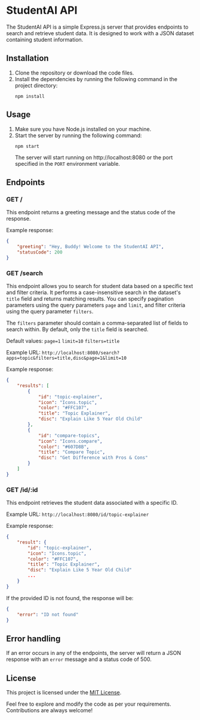 # StudentAI API

The StudentAI API is a simple Express.js server that provides endpoints to search and retrieve student data. It is designed to work with a JSON dataset containing student information.

## Installation

1. Clone the repository or download the code files.
2. Install the dependencies by running the following command in the project directory:
    ```
    npm install
    ```

## Usage

1. Make sure you have Node.js installed on your machine.
2. Start the server by running the following command:
    ```
    npm start
    ```
    The server will start running on http://localhost:8080 or the port specified in the `PORT` environment variable.

## Endpoints

### GET /

This endpoint returns a greeting message and the status code of the response.

Example response:

```json
{
    "greeting": "Hey, Buddy! Welcome to the StudentAI API",
    "statusCode": 200
}
```

### GET /search

This endpoint allows you to search for student data based on a specific text and filter criteria. It performs a case-insensitive search in the dataset's `title` field and returns matching results. You can specify pagination parameters using the query parameters `page` and `limit`, and filter criteria using the query parameter `filters`.

The `filters` parameter should contain a comma-separated list of fields to search within. By default, only the `title` field is searched.

Default values:
`page=1`
`limit=10`
`filters=title`

Example URL: `http://localhost:8080/search?apps=topic&filters=title,disc&page=1&limit=10`

Example response:

```json
{
    "results": [
        {
            "id": "topic-explainer",
            "icon": "Icons.topic",
            "color": "#FFC107",
            "title": "Topic Explainer",
            "disc": "Explain Like 5 Year Old Child"
        },
        {
            "id": "compare-topics",
            "icon": "Icons.compare",
            "color": "#607D8B",
            "title": "Compare Topic",
            "disc": "Get Difference with Pros & Cons"
        }
    ]
}
```

### GET /id/:id

This endpoint retrieves the student data associated with a specific ID.

Example URL: `http://localhost:8080/id/topic-explainer`

Example response:

```json
{
    "result": {
        "id": "topic-explainer",
        "icon": "Icons.topic",
        "color": "#FFC107",
        "title": "Topic Explainer",
        "disc": "Explain Like 5 Year Old Child"
        ...
    }
}
```

If the provided ID is not found, the response will be:

```json
{
    "error": "ID not found"
}
```

## Error handling

If an error occurs in any of the endpoints, the server will return a JSON response with an `error` message and a status code of 500.

## License

This project is licensed under the [MIT License](LICENSE).

Feel free to explore and modify the code as per your requirements. Contributions are always welcome!
